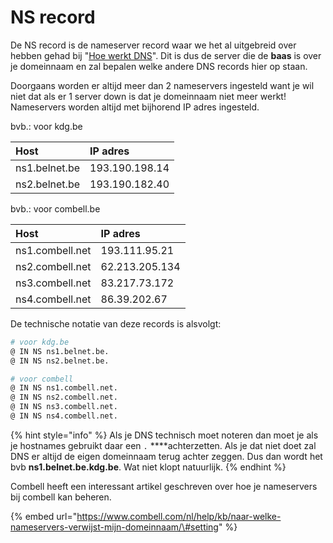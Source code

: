 # NS record

De NS record is de nameserver record waar we het al uitgebreid over hebben gehad bij "[Hoe werkt DNS](../hoe-werkt-dns/)". Dit is dus de server die de **baas** is over je domeinnaam en zal bepalen welke andere DNS records hier op staan.

Doorgaans worden er altijd meer dan 2 nameservers ingesteld want je wil niet dat als er 1 server down is dat je domeinnaam niet meer werkt! Nameservers worden altijd met bijhorend IP adres ingesteld.

bvb.: voor kdg.be

| Host | IP adres |
| :--- | :--- |
| ns1.belnet.be | 193.190.198.14 |
| ns2.belnet.be | 193.190.182.40 |

bvb.: voor combell.be

| Host | IP adres |
| :--- | :--- |
| ns1.combell.net | 193.111.95.21 |
| ns2.combell.net | 62.213.205.134 |
| ns3.combell.net | 83.217.73.172 |
| ns4.combell.net | 86.39.202.67 |

De technische notatie van deze records is alsvolgt:

```bash
# voor kdg.be
@ IN NS ns1.belnet.be.
@ IN NS ns2.belnet.be.

# voor combell
@ IN NS ns1.combell.net.
@ IN NS ns2.combell.net.
@ IN NS ns3.combell.net.
@ IN NS ns4.combell.net.
```

{% hint style="info" %}
Als je DNS technisch moet noteren dan moet je als je hostnames gebruikt daar een `.` ****achterzetten. Als je dat niet doet zal DNS er altijd de eigen domeinnaam terug achter zeggen. Dus dan wordt het bvb **ns1.belnet.be.kdg.be**. Wat niet klopt natuurlijk.
{% endhint %}

Combell heeft een interessant artikel geschreven over hoe je nameservers bij combell kan beheren.

{% embed url="https://www.combell.com/nl/help/kb/naar-welke-nameservers-verwijst-mijn-domeinnaam/\#setting" %}

